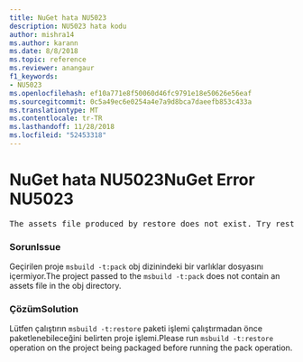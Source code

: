 ```yaml
---
title: NuGet hata NU5023
description: NU5023 hata kodu
author: mishra14
ms.author: karann
ms.date: 8/8/2018
ms.topic: reference
ms.reviewer: anangaur
f1_keywords:
- NU5023
ms.openlocfilehash: ef10a771e8f50060d46fc9791e18e50626e56eaf
ms.sourcegitcommit: 0c5a49ec6e0254a4e7a9d8bca7daeefb853c433a
ms.translationtype: MT
ms.contentlocale: tr-TR
ms.lasthandoff: 11/28/2018
ms.locfileid: "52453318"
---
```

# <a name="nuget-error-nu5023"></a><span data-ttu-id="98440-103">NuGet hata NU5023</span><span class="sxs-lookup"><span data-stu-id="98440-103">NuGet Error NU5023</span></span>
<pre>The assets file produced by restore does not exist. Try restoring the project again. The expected location of the assets file is F:\project\obj\project.assets.json.</pre>

### <a name="issue"></a><span data-ttu-id="98440-104">Sorun</span><span class="sxs-lookup"><span data-stu-id="98440-104">Issue</span></span>

<span data-ttu-id="98440-105">Geçirilen proje `msbuild -t:pack` obj dizinindeki bir varlıklar dosyasını içermiyor.</span><span class="sxs-lookup"><span data-stu-id="98440-105">The project passed to the `msbuild -t:pack` does not contain an assets file in the obj directory.</span></span>


### <a name="solution"></a><span data-ttu-id="98440-106">Çözüm</span><span class="sxs-lookup"><span data-stu-id="98440-106">Solution</span></span>

<span data-ttu-id="98440-107">Lütfen çalıştırın `msbuild -t:restore` paketi işlemi çalıştırmadan önce paketlenebileceğini belirten proje işlemi.</span><span class="sxs-lookup"><span data-stu-id="98440-107">Please run `msbuild -t:restore` operation on the project being packaged before running the pack operation.</span></span>

